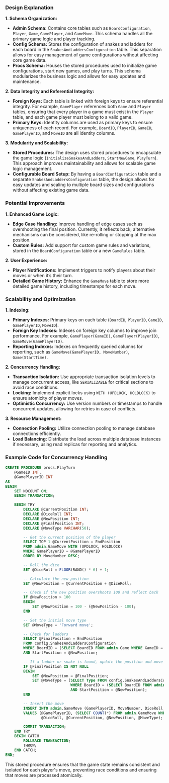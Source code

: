 ### Design Explanation

**1. Schema Organization:**
   - **Admin Schema:** Contains core tables such as `BoardConfiguration`, `Player`, `Game`, `GamePlayer`, and `GameMove`. This schema handles all the primary game logic and player tracking.
   - **Config Schema:** Stores the configuration of snakes and ladders for each board in the `SnakesAndLaddersConfiguration` table. This separation allows for easy management of game configurations without affecting core game data.
   - **Procs Schema:** Houses the stored procedures used to initialize game configurations, start new games, and play turns. This schema modularizes the business logic and allows for easy updates and maintenance.

**2. Data Integrity and Referential Integrity:**
   - **Foreign Keys:** Each table is linked with foreign keys to ensure referential integrity. For example, `GamePlayer` references both `Game` and `Player` tables, ensuring that every player in a game must exist in the `Player` table, and each game player must belong to a valid game.
   - **Primary Keys:** Identity columns are used as primary keys to ensure uniqueness of each record. For example, `BoardID`, `PlayerID`, `GameID`, `GamePlayerID`, and `MoveID` are all identity columns.

**3. Modularity and Scalability:**
   - **Stored Procedures:** The design uses stored procedures to encapsulate the game logic (`InitializeSnakesAndLadders`, `StartNewGame`, `PlayTurn`). This approach improves maintainability and allows for scalable game logic management.
   - **Configurable Board Setup:** By having a `BoardConfiguration` table and a separate `SnakesAndLaddersConfiguration` table, the design allows for easy updates and scaling to multiple board sizes and configurations without affecting existing game data.

### Potential Improvements

**1. Enhanced Game Logic:**
   - **Edge Case Handling:** Improve handling of edge cases such as overshooting the final position. Currently, it reflects back; alternative mechanisms can be considered, like re-rolling or stopping at the max position.
   - **Custom Rules:** Add support for custom game rules and variations, stored in the `BoardConfiguration` table or a new `GameRules` table.

**2. User Experience:**
   - **Player Notifications:** Implement triggers to notify players about their moves or when it’s their turn.
   - **Detailed Game History:** Enhance the `GameMove` table to store more detailed game history, including timestamps for each move.

### Scalability and Optimization

**1. Indexing:**
   - **Primary Indexes:** Primary keys on each table (`BoardID`, `PlayerID`, `GameID`, `GamePlayerID`, `MoveID`).
   - **Foreign Key Indexes:** Indexes on foreign key columns to improve join performance. For example, `GamePlayer(GameID)`, `GamePlayer(PlayerID)`, `GameMove(GamePlayerID)`.
   - **Reporting Indexes:** Indexes on frequently queried columns for reporting, such as `GameMove(GamePlayerID, MoveNumber)`, `Game(StartTime)`.

**2. Concurrency Handling:**
   - **Transaction Isolation:** Use appropriate transaction isolation levels to manage concurrent access, like `SERIALIZABLE` for critical sections to avoid race conditions.
   - **Locking:** Implement explicit locks using `WITH (UPDLOCK, HOLDLOCK)` to ensure atomicity of player moves.
   - **Optimistic Concurrency:** Use version numbers or timestamps to handle concurrent updates, allowing for retries in case of conflicts.

**3. Resource Management:**
   - **Connection Pooling:** Utilize connection pooling to manage database connections efficiently.
   - **Load Balancing:** Distribute the load across multiple database instances if necessary, using read replicas for reporting and analytics.

### Example Code for Concurrency Handling

```sql
CREATE PROCEDURE procs.PlayTurn
    @GameID INT,
    @GamePlayerID INT
AS
BEGIN
    SET NOCOUNT ON;
    BEGIN TRANSACTION;

    BEGIN TRY
        DECLARE @CurrentPosition INT;
        DECLARE @DiceRoll INT;
        DECLARE @NewPosition INT;
        DECLARE @FinalPosition INT;
        DECLARE @MoveType VARCHAR(50);

        -- Get the current position of the player
        SELECT TOP 1 @CurrentPosition = EndPosition 
        FROM admin.GameMove WITH (UPDLOCK, HOLDLOCK)
        WHERE GamePlayerID = @GamePlayerID 
        ORDER BY MoveNumber DESC;

        -- Roll the dice
        SET @DiceRoll = FLOOR(RAND() * 6) + 1;

        -- Calculate the new position
        SET @NewPosition = @CurrentPosition + @DiceRoll;

        -- Check if the new position overshoots 100 and reflect back
        IF @NewPosition > 100
        BEGIN
            SET @NewPosition = 100 - (@NewPosition - 100);
        END

        -- Set the initial move type
        SET @MoveType = 'Forward move';

        -- Check for ladders
        SELECT @FinalPosition = EndPosition 
        FROM config.SnakesAndLaddersConfiguration
        WHERE BoardID = (SELECT BoardID FROM admin.Game WHERE GameID = @GameID) 
        AND StartPosition = @NewPosition;

        -- If a ladder or snake is found, update the position and move type
        IF @FinalPosition IS NOT NULL
        BEGIN
            SET @NewPosition = @FinalPosition;
            SET @MoveType = (SELECT Type FROM config.SnakesAndLaddersConfiguration 
                             WHERE BoardID = (SELECT BoardID FROM admin.Game WHERE GameID = @GameID) 
                             AND StartPosition = @NewPosition);
        END

        -- Insert the move
        INSERT INTO admin.GameMove (GamePlayerID, MoveNumber, DiceRoll, StartPosition, EndPosition, MoveType)
        VALUES (@GamePlayerID, (SELECT COUNT(*) FROM admin.GameMove WHERE GamePlayerID = @GamePlayerID) + 1, 
                @DiceRoll, @CurrentPosition, @NewPosition, @MoveType);

        COMMIT TRANSACTION;
    END TRY
    BEGIN CATCH
        ROLLBACK TRANSACTION;
        THROW;
    END CATCH;
END;
```

This stored procedure ensures that the game state remains consistent and isolated for each player's move, preventing race conditions and ensuring that moves are processed atomically.
